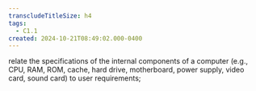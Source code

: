 ```yaml
---
transcludeTitleSize: h4
tags:
  - C1.1
created: 2024-10-21T08:49:02.000-0400
---
```

relate the specifications of the internal components of a computer (e.g., CPU, RAM, ROM, cache, hard drive, motherboard, power supply, video card, sound card) to user requirements;